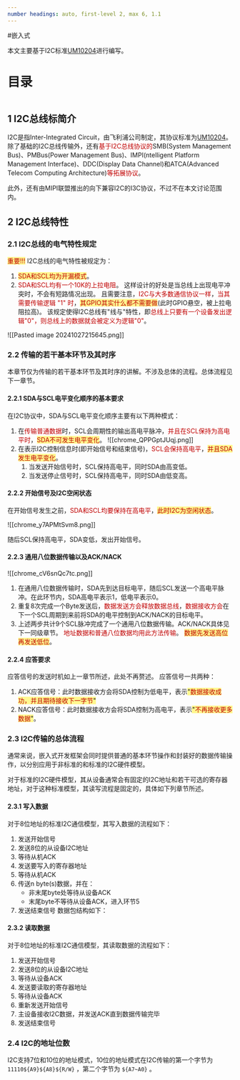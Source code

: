 ```yaml
---
number headings: auto, first-level 2, max 6, 1.1
---
```

#嵌入式 

本文主要基于I2C标准[UM10204](https://www.nxp.com/docs/en/user-guide/UM10204.pdf)进行编写。

# 目录

```toc
```

## 1 I2C总线标简介

I2C是指Inter-Integrated Circuit，由飞利浦公司制定，其协议标准为[UM10204](https://www.nxp.com/docs/en/user-guide/UM10204.pdf)。
除了基础的I2C总线传输外，还有<font color="#c00000">基于I2C总线协议的</font>SMB(System Management Bus)、PMBus(Power Management Bus)、IMPI(ntelligent Platform Management Interface)、DDC(Display Data Channel)和ATCA(Advanced Telecom Computing Architecture)<font color="#c00000">等拓展协议</font>。

此外，还有由MIPI联盟推出的向下兼容I2C的I3C协议，不过不在本文讨论范围内。

## 2 I2C总线特性

### 2.1 I2C总线的电气特性规定

<span style="background:#fff88f"><font color="#c00000">重要!!!</font></span>
I2C总线的电气特性被规定为：
1. <span style="background:#fff88f"><font color="#c00000">SDA和SCL均为开漏模式</font></span>。
2. <font color="#c00000">SDA和SCL均有一个10K的上拉电阻</font>。
这样设计的好处是当总线上出现电平冲突时，不会有短路情况出现。
且需要注意，<font color="#c00000">I2C与大多数通信协议一样</font>，<font color="#c00000">当其需要传输逻辑 "1" 时</font>，<span style="background:#fff88f"><font color="#c00000">其GPIO其实什么都不需要做</font></span>(此时GPIO悬空，被上拉电阻拉高)。
该规定使得I2C总线有"线与"特性，即<font color="#c00000">总线上只要有一个设备发出逻辑"0"，则总线上的数据就会被定义为逻辑"0"</font>。

![[Pasted image 20241027215645.png]]

### 2.2 传输的若干基本环节及其时序

本章节仅为传输的若干基本环节及其时序的讲解。不涉及总体的流程。总体流程见下一章节。

#### 2.2.1 SDA与SCL电平变化顺序的基本要求

在I2C协议中，SDA与SCL电平变化顺序主要有以下两种模式：
1. 在<font color="#c00000">传输普通数据</font>时，SCL会周期性的输出高电平脉冲，<font color="#c00000">并且在SCL保持为高电平时</font>，<span style="background:#fff88f"><font color="#c00000">SDA不可发生电平变化</font></span>。
	![[chrome_QPPGptJUqj.png]]
2. 在表示I2C控制信息时(即开始信号和结束信号)，<font color="#c00000">SCL会保持高电平</font>，<span style="background:#fff88f"><font color="#c00000">并且SDA发生电平变化</font></span>。
	1. 当发送开始信号时，SCL保持高电平，同时SDA由高变低。
	2. 当发送停止信号时，SCL保持高电平，同时SDA由低变高。

#### 2.2.2 开始信号及I2C空闲状态

在开始信号发生之前，<font color="#c00000">SDA和SCL均要保持在高电平</font>，<span style="background:#fff88f"><font color="#c00000">此时I2C为空闲状态</font></span>。

![[chrome_y7APMtSvm8.png]]

随后SCL保持高电平，SDA变低，发出开始信号。

#### 2.2.3 通用八位数据传输以及ACK/NACK

![[chrome_cV6snQc7tc.png]]
1. 在通用八位数据传输时，SDA先到达目标电平，随后SCL发送一个高电平脉冲。在此环节内，SDA高电平表示1，低电平表示0。
2. 重复8次完成一个Byte发送后，<font color="#c00000">数据发送方会释放数据总线</font>，<font color="#c00000">数据接收方会</font>在下一个SCL周期到来前将SDA的电平控制到ACK/NACK的目标电平。
3. 上述两步共计9个SCL脉冲完成了一个通用八位数据传输。ACK/NACK具体见下一同级章节。
<font color="#c00000">地址数据和普通八位数据均用此方法传输</font>。
<span style="background:#fff88f"><font color="#c00000">数据先发送高位再发送低位</font></span>。

#### 2.2.4 应答要求

应答信号的发送时机如上一章节所述，此处不再赘述。
应答信号一共两种：
1. ACK应答信号：此时数据接收方会将SDA控制为低电平，表示<span style="background:#fff88f">"<font color="#c00000">数据接收成功，并且期待接收下一字节</font>"</span>
2. NACK应答信号：此时数据接收方会将SDA控制为高电平，表示<span style="background:#fff88f">"<font color="#c00000">不再接收更多数据</font>"</span>。

### 2.3 I2C传输的总体流程

通常来说，嵌入式开发框架会同时提供普通的基本环节操作和封装好的数据传输操作，以分别应用于非标准的和标准的I2C硬件模型。

对于标准的I2C硬件模型，其从设备通常会有固定的I2C地址和若干可选的寄存器地址，对于这种标准模型，其读写流程是固定的，具体如下列章节所述。

#### 2.3.1 写入数据

对于8位地址的标准I2C通信模型，其写入数据的流程如下：
1. 发送开始信号
2. 发送8位的从设备I2C地址
3. 等待从机ACK
4. 发送要写入的寄存器地址
5. 等待从机ACK
6. 传送n byte(s)数据，并在：
	- 非末尾byte处等待从设备ACK
	- 末尾byte不等待从设备ACK，进入环节5
7. 发送结束信号
数据包结构如下：
	

#### 2.3.2 读取数据

对于8位地址的标准I2C通信模型，其读取数据的流程如下：
1. 发送开始信号
2. 发送8位的从设备I2C地址
3. 等待从设备ACK
4. 发送要读取的寄存器地址
5. 等待从设备ACK
6. 重新发送开始信号
7. 主设备接收I2C数据，并发送ACK直到数据传输完毕
8. 发送结束信号

### 2.4 I2C的地址位数

I2C支持7位和10位的地址模式，10位的地址模式在I2C传输的第一个字节为 `11110${A9}${A8}${R/W}` ，第二个字节为 `${A7~A0}` 。

